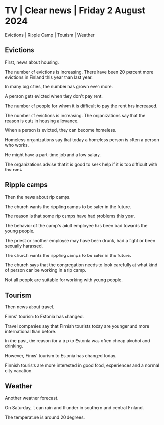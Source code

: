 # TV \| Clear news \| Friday 2 August 2024

Evictions \| Ripple Camp \| Tourism \| Weather

## Evictions

First, news about housing.

The number of evictions is increasing. There have been 20 percent more evictions in Finland this year than last year.

In many big cities, the number has grown even more.

A person gets evicted when they don't pay rent.

The number of people for whom it is difficult to pay the rent has increased.

The number of evictions is increasing. The organizations say that the reason is cuts in housing allowance.

When a person is evicted, they can become homeless.

Homeless organizations say that today a homeless person is often a person who works.

He might have a part-time job and a low salary.

The organizations advise that it is good to seek help if it is too difficult with the rent.

## Ripple camps

Then the news about rip camps.

The church wants the rippling camps to be safer in the future.

The reason is that some rip camps have had problems this year.

The behavior of the camp's adult employee has been bad towards the young people.

The priest or another employee may have been drunk, had a fight or been sexually harassed.

The church wants the rippling camps to be safer in the future.

The church says that the congregation needs to look carefully at what kind of person can be working in a rip camp.

Not all people are suitable for working with young people.

## Tourism

Then news about travel.

Finns' tourism to Estonia has changed.

Travel companies say that Finnish tourists today are younger and more international than before.

In the past, the reason for a trip to Estonia was often cheap alcohol and drinking.

However, Finns' tourism to Estonia has changed today.

Finnish tourists are more interested in good food, experiences and a normal city vacation.

## Weather

Another weather forecast.

On Saturday, it can rain and thunder in southern and central Finland.

The temperature is around 20 degrees.


